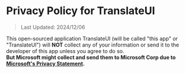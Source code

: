 # Privacy Policy for TranslateUI

> Last Updated: 2024/12/06

This open-sourced application TranslateUI (will be called "this app" or "TranslateUI") will **NOT** collect any of your information or send it to the developer of this app unless you agree to do so.  
**But Microsoft might collect and send them to Microsoft Corp due to [Microsoft's Privacy Statement](aka.ms/privacy).**  
